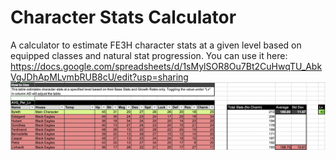 # Character Stats Calculator
A calculator to estimate FE3H character stats at a given level based on equipped classes and natural stat progression. You can use it here: https://docs.google.com/spreadsheets/d/1sMylSOR8Ou7Bt2CuHwqTU_AbkVgJDhApMLvmbRUB8cU/edit?usp=sharing
![Character Stats Calculator](images/fe3h_stats_calc.png) </br></br>
